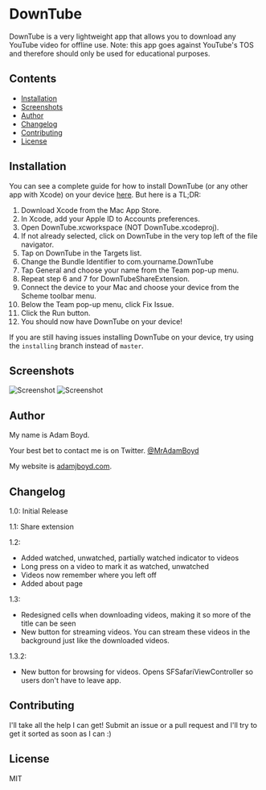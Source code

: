 # DownTube
DownTube is a very lightweight app that allows you to download any YouTube video for offline use. Note: this app goes against YouTube's TOS and therefore should only be used for educational purposes.

## Contents
* [Installation](#installation)
* [Screenshots](#screenshots)
* [Author](#author)
* [Changelog](#changelog)
* [Contributing](#contributing)
* [License](#license)

## Installation
You can see a complete guide for how to install DownTube (or any other app with Xcode) on your device [here](https://developer.apple.com/library/ios/documentation/IDEs/Conceptual/AppDistributionGuide/LaunchingYourApponDevices/LaunchingYourApponDevices.html#//apple_ref/doc/uid/TP40012582-CH27). But here is a TL;DR:

1. Download Xcode from the Mac App Store.
2. In Xcode, add your Apple ID to Accounts preferences.
3. Open DownTube.xcworkspace (NOT DownTube.xcodeproj).
4. If not already selected, click on DownTube in the very top left of the file navigator.
5. Tap on DownTube in the Targets list.
6. Change the Bundle Identifier to com.yourname.DownTube
7. Tap General and choose your name from the Team pop-up menu.
8. Repeat step 6 and 7 for DownTubeShareExtension.
9. Connect the device to your Mac and choose your device from the Scheme toolbar menu.
10. Below the Team pop-up menu, click Fix Issue.
11. Click the Run button.
12. You should now have DownTube on your device!

If you are still having issues installing DownTube on your device, try using the `installing` branch instead of `master`.

## Screenshots
![Screenshot](https://raw.githubusercontent.com/MrAdamBoyd/DownTube/master/Screenshots/screenshot1.png)
![Screenshot](https://raw.githubusercontent.com/MrAdamBoyd/DownTube/master/Screenshots/screenshot2.png)


## Author
My name is Adam Boyd.

Your best bet to contact me is on Twitter. [@MrAdamBoyd](https://twitter.com/MrAdamBoyd)

My website is [adamjboyd.com](http://www.adamjboyd.com).

## Changelog
1.0: Initial Release

1.1: Share extension

1.2:
* Added watched, unwatched, partially watched indicator to videos
* Long press on a video to mark it as watched, unwatched
* Videos now remember where you left off
* Added about page

1.3:
* Redesigned cells when downloading videos, making it so more of the title can be seen
* New button for streaming videos. You can stream these videos in the background just like the downloaded videos.

1.3.2:
* New button for browsing for videos. Opens SFSafariViewController so users don't have to leave app.

## Contributing
I'll take all the help I can get! Submit an issue or a pull request and I'll try to get it sorted as soon as I can :)

## License

MIT
